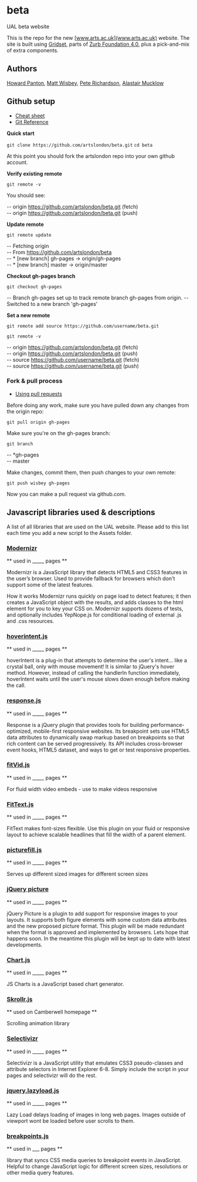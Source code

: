 beta
====

UAL beta website

This is the repo for the new [www.arts.ac.uk](www.arts.ac.uk) website.
The site is built using [Gridset](http://gridsetapp.com), parts of [Zurb Foundation 4.0](http://foundation.zurb.com/), plus a pick-and-mix of extra components.

Authors
------------

[Howard Panton](https://github.com/howardpanton), [Matt Wisbey](https://github.com/wisbey), [Pete Richardson](https://github.com/denovo), [Alastair Mucklow](https://github.com/strangerpixel)

Github setup
------------

* [Cheat sheet](http://rogerdudler.github.com/git-guide/files/git_cheat_sheet.pdf)
* [Git Reference](http://gitref.org/index.html) 

**Quick start**

`git clone https://github.com/artslondon/beta.git`
`cd beta`

At this point you should fork the artslondon repo into your own github account.

**Verify existing remote**

`git remote -v`

You should see:

-- origin	https://github.com/artslondon/beta.git (fetch)  
-- origin	https://github.com/artslondon/beta.git (push)  

**Update remote**

`git remote update`

-- Fetching origin  
-- From https://github.com/artslondon/beta  
-- * [new branch]      gh-pages   -> origin/gh-pages  
-- * [new branch]      master     -> origin/master  

**Checkout gh-pages branch**

`git checkout gh-pages`

-- Branch gh-pages set up to track remote branch gh-pages from origin.
-- Switched to a new branch 'gh-pages'

**Set a new remote**

`git remote add source https://github.com/username/beta.git`

`git remote -v`

-- origin	https://github.com/artslondon/beta.git (fetch)  
-- origin	https://github.com/artslondon/beta.git (push)  
-- source	https://github.com/username/beta.git (fetch)  
-- source	https://github.com/username/beta.git (push)  


### Fork & pull process

* [Using pull requests](https://help.github.com/articles/using-pull-requests)

Before doing any work, make sure you have pulled down any changes from the origin repo:

`git pull origin gh-pages`

Make sure you're on the gh-pages branch:

`git branch`

-- *gh-pages  
-- master

Make changes, commit them, then push changes to your own remote:

`git push wisbey gh-pages`

Now you can make a pull request via github.com.


## Javascript libraries used & descriptions 

A list of all libraries that are used on the UAL website. Please add to this list each time you add a new script to the Assets folder.


### [Modernizr](http://modernizr.com)

** used in _____ pages **

Modernizr is a JavaScript library that detects HTML5 and CSS3 features in the user’s browser. 
Used to provide fallback for browsers which don't support some of the latest features.

How it works
Modernizr runs quickly on page load to detect features; it then creates a JavaScript object with the results, and adds classes to the html element for you to key your CSS on. Modernizr supports dozens of tests, and optionally includes YepNope.js for conditional loading of external .js and .css resources.


### [hoverintent.js](http://cherne.net/brian/resources/jquery.hoverIntent.html)

** used in _____ pages **

hoverIntent is a plug-in that attempts to determine the user's intent... like a crystal ball, only with mouse movement! It is similar to jQuery's hover method. However, instead of calling the handlerIn function immediately, hoverIntent waits until the user's mouse slows down enough before making the call. 


### [response.js](http://responsejs.com)

** used in _____ pages **

Response is a jQuery plugin that provides tools for building performance-optimized, mobile-first responsive websites. Its breakpoint sets use HTML5 data attributes to dynamically swap markup based on breakpoints so that rich content can be served progressively. Its API includes cross-browser event hooks, HTML5 dataset, and ways to get or test responsive properties.


### [fitVid.js](http://fitvidsjs.com)

** used in _____ pages **

For fluid width video embeds - use to make videos responsive


### [FitText.js](http://fittextjs.com)

** used in _____ pages **

FitText makes font-sizes flexible. 
Use this plugin on your fluid or responsive layout to achieve scalable headlines that fill the width of a parent element.


### [picturefill.js](https://github.com/scottjehl/picturefill)

** used in _____ pages **

Serves up different sized images for different screen sizes 


### [jQuery picture](http://github.com/Abban/jQuery-Picture)

** used in _____ pages **

jQuery Picture is a plugin to add support for responsive images to your layouts.
It supports both figure elements with some custom data attributes and the new proposed picture format. 
This plugin will be made redundant when the format is approved and implemented by browsers. 
Lets hope that happens soon. In the meantime this plugin will be kept up to date with latest developments.


### [Chart.js](http://www.jscharts.com)

** used in _____ pages **

JS Charts is a JavaScript based chart generator. 


### [Skrollr.js](https://github.com/Prinzhorn/skrollr)

** used on Camberwell homepage **

Scrolling animation library 


### [Selectivizr](http://selectivizr.com)

** used in _____ pages **

Selectivizr is a JavaScript utility that emulates CSS3 pseudo-classes and attribute selectors in Internet Explorer 6-8. Simply include the script in your pages and selectivizr will do the rest.


### [jquery.lazyload.js](https://github.com/tuupola/jquery_lazyload)

** used in _____ pages **

Lazy Load delays loading of images in long web pages. Images outside of viewport wont be loaded before user scrolls to them.


### [breakpoints.js](https://github.com/14islands/js-breakpoints)

** used in ___ pages **

library that syncs CSS media queries to breakpoint events in JavaScript. Helpful to change JavaScript logic for different screen sizes, resolutions or other media query features.


